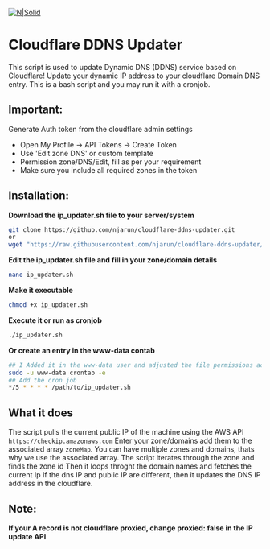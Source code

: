 [![N|Solid](https://cdn4.iconfinder.com/data/icons/filetype-pack-for-the-minimalist/100/SH-Bash_Shell_Script-file-program-128.png)](https://nodesource.com/products/nsolid)

# Cloudflare DDNS Updater
This script is used to update Dynamic DNS (DDNS) service based on Cloudflare!
Update your dynamic IP address to your cloudflare Domain DNS entry. This is a bash script and you may run it with a cronjob.

## Important:
Generate Auth token from the cloudflare admin settings
- Open My Profile -> API Tokens -> Create Token
- Use 'Edit zone DNS' or custom template
- Permission zone/DNS/Edit, fill as per your requirement
- Make sure you include all required zones in the token

## Installation:
 **Download the ip_updater.sh file to your server/system**
```sh
git clone https://github.com/njarun/cloudflare-ddns-updater.git
or
wget "https://raw.githubusercontent.com/njarun/cloudflare-ddns-updater/main/ip_updater.sh"
``` 
 **Edit the ip_updater.sh file and fill in your zone/domain details**
```sh
nano ip_updater.sh
```
 **Make it executable**
```sh
chmod +x ip_updater.sh
```
 **Execute it or run as cronjob**
```sh
./ip_updater.sh
```
 **Or create an entry in the www-data contab**
```sh
## I Added it in the www-data user and adjusted the file permissions accordingly :D
sudo -u www-data crontab -e
## Add the cron job
*/5 * * * * /path/to/ip_updater.sh
```

## What it does
The script pulls the current public IP of the machine using the AWS API `https://checkip.amazonaws.com`
Enter your zone/domains add them to the associated array `zoneMap`. You can have multiple zones and domains, thats why we use the associated array.
The script iterates through the zone and finds the zone id 
Then it loops throght the domain names and fetches the current Ip
If the dns IP and public IP are different, then it updates the DNS IP address in the cloudflare.

## Note:
**If your A record is not cloudflare proxied, change proxied: false in the IP update API**

